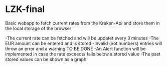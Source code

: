 # LZK-final

Basic webapp to fetch current rates from the Kraken-Api and store them in the local storage of the browser


-The current rate can be fetched and will be updatet every 3 minutes
-The EUR amount can be entered and is stored
-Invalid (not numbers) entries will throw an error and a warning
TO BE DONE
-An Alert function will be implemented in case the rate exceeds/ falls below a stored value
-The past stored values can be shown as a graph
